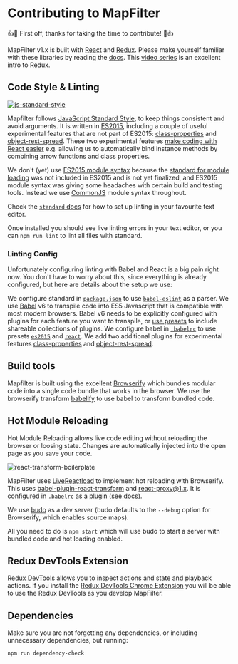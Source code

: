 # Contributing to MapFilter

:+1::tada: First off, thanks for taking the time to contribute! :tada::+1:

MapFilter v1.x is built with [React](http://facebook.github.io/react/) and [Redux](http://redux.js.org). Please make yourself familiar with these libraries by reading the [docs](http://facebook.github.io/react/docs/getting-started.html). This [video series](https://egghead.io/series/getting-started-with-redux) is an excellent intro to Redux.

## Code Style & Linting

[![js-standard-style](https://cdn.rawgit.com/feross/standard/master/badge.svg)](https://github.com/feross/standard)

Mapfilter follows [JavaScript Standard Style](https://github.com/feross/standard), to keep things consistent and avoid arguments. It is written in [ES2015](http://babeljs.io/docs/learn-es2015/), including a couple of useful experimental features that are not part of ES2015: [class-properties](https://github.com/jeffmo/es-class-static-properties-and-fields) and [object-rest-spread](https://github.com/sebmarkbage/ecmascript-rest-spread). These two experimental features [make coding with React easier](http://babeljs.io/blog/2015/06/07/react-on-es6-plus) e.g. allowing us to automatically bind instance methods by combining arrow functions and class properties.

We don't (yet) use [ES2015 module syntax](https://babeljs.io/docs/learn-es2015/#modules) because the [standard for module loading](https://whatwg.github.io/loader/) was not included in ES2015 and is not yet finalized, and ES2015 module syntax was giving some headaches with certain build and testing tools. Instead we use [CommonJS](https://nodejs.org/docs/latest/api/modules.html) module syntax throughout.

Check the [`standard` docs](http://standardjs.com/index.html#text-editor-plugins) for how to set up linting in your favourite text editor.

Once installed you should see live linting errors in your text editor, or you can `npm run lint` to lint all files with standard.

### Linting Config

Unfortunately configuring linting with Babel and React is a big pain right now. You don't have to worry about this, since everything is already configured, but here are details about the setup we use:

We configure standard in [`package.json`](./package.json) to use [`babel-eslint`](https://github.com/babel/babel-eslint) as a parser. We use [Babel](http://babeljs.io/) v6 to transpile code into ES5 Javascript that is compatible with most modern browsers. Babel v6 needs to be explicitly configured with plugins for each feature you want to transpile, or [use presets](http://babeljs.io/docs/plugins/#presets) to include shareable collections of plugins. We configure babel in [`.babelrc`](./.babelrc) to use presets [`es2015`](http://babeljs.io/docs/plugins/preset-es2015) and [`react`](http://babeljs.io/docs/plugins/preset-react/). We add two additional plugins for experimental features [class-properties](http://babeljs.io/docs/plugins/transform-class-properties) and [object-rest-spread](http://babeljs.io/docs/plugins/transform-object-rest-spread).

## Build tools

Mapfilter is built using the excellent [Browserify](http://browserify.org) which bundles modular code into a single code bundle that works in the browser. We use the browserify transform [babelify](https://github.com/babel/babelify) to use babel to transform bundled code.

## Hot Module Reloading

Hot Module Reloading allows live code editing without reloading the browser or loosing state. Changes are automatically injected into the open page as you save your code.

![react-transform-boilerplate](https://cloud.githubusercontent.com/assets/1539088/11611771/ae1a6bd8-9bac-11e5-9206-42447e0fe064.gif)

MapFilter uses [LiveReactload](https://github.com/milankinen/livereactload) to implement hot reloading with Browserify. This uses [babel-plugin-react-transform](https://github.com/gaearon/babel-plugin-react-transform) and [react-proxy@1.x](https://github.com/gaearon/react-proxy). It is configured in [`.babelrc`](./.babelrc) as a plugin ([see docs](https://github.com/milankinen/livereactload#installation)).

We use [budo](https://github.com/mattdesl/budo) as a dev server (budo defaults to the `--debug` option for Browserify, which enables source maps).

All you need to do is `npm start` which will use budo to start a server with bundled code and hot loading enabled.

## Redux DevTools Extension

[Redux DevTools](https://github.com/gaearon/redux-devtools) allows you to inspect actions and state and playback actions. If you install the [Redux DevTools Chrome Extension](https://github.com/zalmoxisus/redux-devtools-extension) you will be able to use the Redux DevTools as you develop MapFilter.

## Dependencies

Make sure you are not forgetting any dependencies, or including unnecessary dependencies, but running:

```
npm run dependency-check
```

